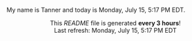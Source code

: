 My name is Tanner and today is Monday, July 15, 5:17 PM EDT.

<p align="center">This <i>README</i> file is generated <b>every 3 hours</b>!</br>Last refresh: Monday, July 15, 5:17 PM EDT<br /></p>
